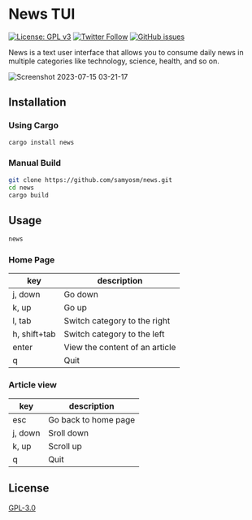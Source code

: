 # News TUI
[![License: GPL v3](https://img.shields.io/badge/License-GPLv3-blue.svg?style=for-the-badge)](https://www.gnu.org/licenses/gpl-3.0)
[![Twitter Follow](https://img.shields.io/twitter/follow/samy_osmium?style=for-the-badge)](https://twitter.com/intent/follow?screen_name=samy_osmium)
[![GitHub issues](https://img.shields.io/github/issues/samyosm/habitify-cli?style=for-the-badge)](https://github.com/samyosm/news/issues)

News is a text user interface that allows you to consume daily news in multiple categories like technology, science, health, and so on.

![Screenshot 2023-07-15 03-21-17](https://github.com/samyosm/news/assets/99157490/221aa1ed-b892-4e87-8995-189ebb899f7b)

## Installation
### Using Cargo
```sh
cargo install news
```

### Manual Build
```sh
git clone https://github.com/samyosm/news.git
cd news
cargo build
```

## Usage

```sh
news
```

### Home Page
| key          | description                    |
| ------------ | ------------------------------ |
| j, down      | Go down                        |
| k, up        | Go up                          |
| l, tab       | Switch category to the right   |
| h, shift+tab | Switch category to the left    |
| enter        | View the content of an article |
| q            | Quit                           |

### Article view
| key     | description          |
| ------- | -------------------- |
| esc     | Go back to home page |
| j, down | Sroll down           |
| k, up   | Scroll up            |
| q       | Quit                 |

## License
[GPL-3.0](./LICENSE)
